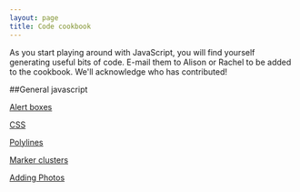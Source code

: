 ```yaml
---
layout: page
title: Code cookbook
---
```


As you start playing around with JavaScript, you will find yourself generating useful bits of code.  E-mail them to Alison or Rachel to be added to the cookbook.  We'll acknowledge who has contributed!

##General javascript

<A href="general-javascript/alert.html">Alert boxes</A>

<A href = "module6_1.html">CSS</A>

<A href = "module6_2.html">Polylines</A>

<A href = "markercluster.html"> Marker clusters</A>

<A href = "addingphotos.html"> Adding Photos</A>
